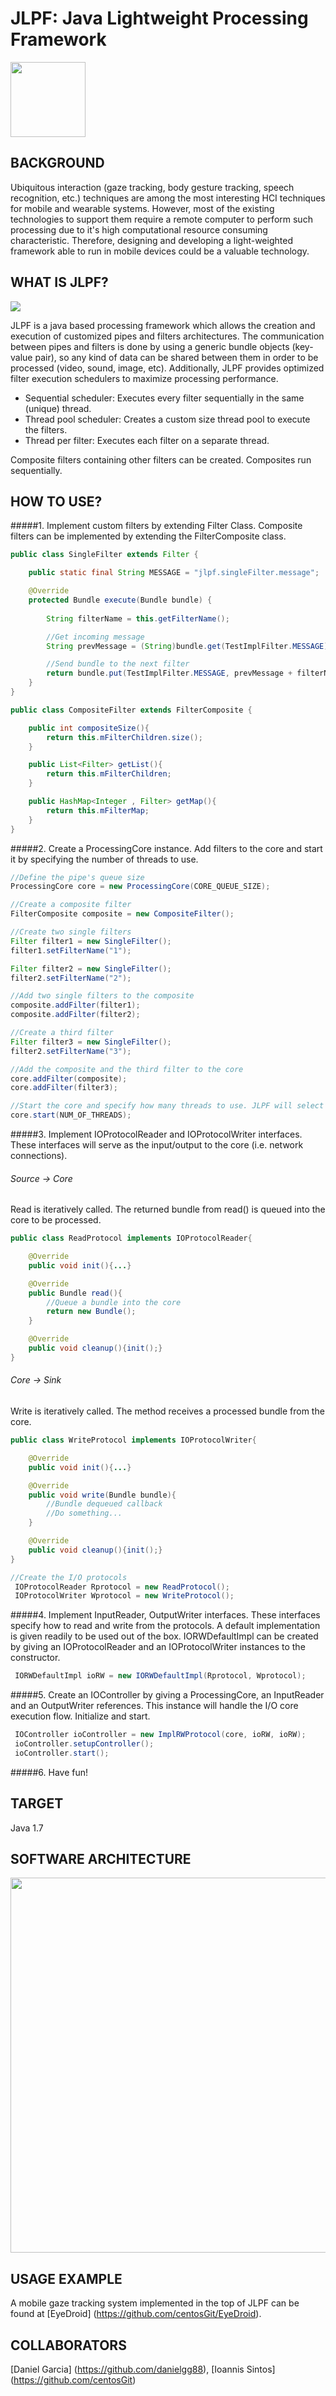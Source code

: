 JLPF: Java Lightweight Processing Framework
========

<img src="Images/JLPF_Logo.png?raw=true" height="120"/>

BACKGROUND
--------------

Ubiquitous interaction (gaze tracking, body gesture tracking, speech recognition, etc.) techniques are among the most interesting HCI techniques for mobile and wearable systems. However, most of the existing technologies to support them require a remote computer to perform such processing due to it's high computational resource consuming characteristic. Therefore, designing and developing a light-weighted framework able to run in mobile devices could be a valuable technology.

WHAT IS JLPF?
--------------

<img src="Images/pipes_and_filters.png?raw=true"/>

JLPF is a java based processing framework which allows the creation and execution of customized pipes and filters architectures. The communication between pipes and filters is done by using a generic bundle objects (key-value pair), so any kind of data can be shared between them in order to be processed (video, sound, image, etc). Additionally, JLPF provides optimized filter execution schedulers to maximize processing performance.

* Sequential scheduler: Executes every filter sequentially in the same (unique) thread. 
* Thread pool scheduler: Creates a custom size thread pool to execute the filters.
* Thread per filter: Executes each filter on a separate thread.

Composite filters containing other filters can be created. Composites run sequentially.

HOW TO USE?
---------

#####1. Implement custom filters by extending Filter Class. Composite filters can be implemented by extending the FilterComposite class.

```java
public class SingleFilter extends Filter {

    public static final String MESSAGE = "jlpf.singleFilter.message";

    @Override
    protected Bundle execute(Bundle bundle) {
       
        String filterName = this.getFilterName();

        //Get incoming message
        String prevMessage = (String)bundle.get(TestImplFilter.MESSAGE);

        //Send bundle to the next filter
        return bundle.put(TestImplFilter.MESSAGE, prevMessage + filterName);
    }
}
```

```java
public class CompositeFilter extends FilterComposite {

    public int compositeSize(){
        return this.mFilterChildren.size();
    }

    public List<Filter> getList(){
        return this.mFilterChildren;
    }

    public HashMap<Integer , Filter> getMap(){
        return this.mFilterMap;
    }
}
```

#####2. Create a ProcessingCore instance. Add filters to the core and start it by specifying the number of threads to use.

```java
//Define the pipe's queue size
ProcessingCore core = new ProcessingCore(CORE_QUEUE_SIZE);

//Create a composite filter
FilterComposite composite = new CompositeFilter();

//Create two single filters
Filter filter1 = new SingleFilter();
filter1.setFilterName("1");

Filter filter2 = new SingleFilter();
filter2.setFilterName("2");

//Add two single filters to the composite
composite.addFilter(filter1);
composite.addFilter(filter2);

//Create a third filter
Filter filter3 = new SingleFilter();
filter2.setFilterName("3");

//Add the composite and the third filter to the core
core.addFilter(composite);
core.addFilter(filter3);

//Start the core and specify how many threads to use. JLPF will select the best execution configuration for you!
core.start(NUM_OF_THREADS);
```

#####3. Implement IOProtocolReader and IOProtocolWriter interfaces. These interfaces will serve as the input/output to the core (i.e. network connections).

###### Source -> Core

Read is iteratively called. The returned bundle from read() is queued into the core to be processed.

```java
public class ReadProtocol implements IOProtocolReader{

    @Override
    public void init(){...}

    @Override
    public Bundle read(){
        //Queue a bundle into the core
        return new Bundle();
    }

    @Override
    public void cleanup(){init();}
}

```

###### Core -> Sink

Write is iteratively called. The method receives a processed bundle from the core.

```java
public class WriteProtocol implements IOProtocolWriter{

    @Override
    public void init(){...}

    @Override
    public void write(Bundle bundle){
        //Bundle dequeued callback
        //Do something...
    }

    @Override
    public void cleanup(){init();}
}

```

``` java
//Create the I/O protocols
 IOProtocolReader Rprotocol = new ReadProtocol();
 IOProtocolWriter Wprotocol = new WriteProtocol();
```

#####4. Implement InputReader, OutputWriter interfaces. These interfaces specify how to read and write from the protocols. A default implementation is given readily to be used out of the box. IORWDefaultImpl can be created by giving an IOProtocolReader and an IOProtocolWriter instances to the constructor.

```java
 IORWDefaultImpl ioRW = new IORWDefaultImpl(Rprotocol, Wprotocol);
```

#####5. Create an IOController by giving a ProcessingCore, an InputReader and an OutputWriter references. This instance will handle the I/O core execution flow. Initialize and start.

```java
 IOController ioController = new ImplRWProtocol(core, ioRW, ioRW);
 ioController.setupController();
 ioController.start();
```

#####6. Have fun!

TARGET
---------

Java 1.7

SOFTWARE ARCHITECTURE
--------------

<img src="Images/jlpf_arch.png?raw=true" height="600"/>

USAGE EXAMPLE
---------

A mobile gaze tracking system implemented in the top of JLPF can be found at [EyeDroid] (https://github.com/centosGit/EyeDroid).

COLLABORATORS
--------------

[Daniel Garcia] (https://github.com/danielgg88), [Ioannis Sintos] (https://github.com/centosGit)
